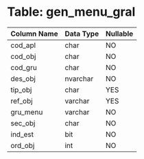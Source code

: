# Table: gen_menu_gral

| Column Name | Data Type | Nullable |
|-------------|-----------|----------|
| cod_apl | char | NO |
| cod_obj | char | NO |
| cod_gru | char | NO |
| des_obj | nvarchar | NO |
| tip_obj | char | YES |
| ref_obj | varchar | YES |
| gru_menu | varchar | NO |
| sec_obj | char | NO |
| ind_est | bit | NO |
| ord_obj | int | NO |
